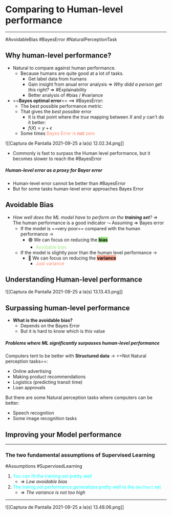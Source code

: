 ---
---

# Comparing to Human-level performance
***
#AvoidableBias #BayesError #NaturalPerceptionTask


## Why human-level performance?

- Natural to compare against human performance.
	- Because humans are quite good at a lot of tasks.
		- Get label data from humans
		- Gain insight from anual error analysis => *Why didd a person get this right?* => #Explainability
		- Better analysis of #bias / #variance
- ==**Bayes optimal error**== ==> #BayesError:
	- The best possible performance metric:
	- That gives the *best possible* error
		- It is that point where the *true* mapping between $X$ and $y$ can't do it better:
		- $f(X) = y + \epsilon$
	- Some times <span style='color: #FF896F'>Bayes Error is **not** zero</span>

![[Captura de Pantalla 2021-09-25 a la(s) 12.02.34.png]]

- Commonly is fast to surpass the Human level performance, but it becomes slower to reach the #BayesError 

##### Human-level error as a proxy for Bayer error
- Human-level error cannot be better than #BayesError 
- But for some tasks human-level error approaches Bayes Error


## Avoidable Bias

- *How well does the ML model have to perform on the __training set__?* => The human performance is a good indicator ⤳ Assuming => Bayes error
	- If the model is ==very  poor== compared with the human performance ->
		- 🟢  We can focus on reducing the <mark style='background-color: #9CE684 !important'>**bias**</mark>
			- <span style='color: #9CE684'>Avoidable bias</span>
	- If the model is slightly poor than the human level performance ->
		- 🔴  We can focus on reducing the <mark style='background-color: #FFA793 !important'>**variance**</mark>
			- <span style='color: #FF896F'>Just variance</span>

## Understanding Human-level performance
![[Captura de Pantalla 2021-09-25 a la(s) 13.13.43.png]]

## Surpassing human-level performance
- **What is the avoidable bias?**
	- Depends on the Bayes Error
	- But it is hard to know which is this value

##### Problems where ML significantly surpasses human-level performance
Computers tent to be better with **Structured data** -> ==Not Natural perception tasks==:
- Online advertising
- Making product recommendations
- Logistics (predicting transit time)
- Loan approvals

But there are some Natural perception tasks where computers can be better:
- Speech recognition
- Some image recognition tasks

## Improving your Model performance
***
### The two fundamental assumptions of  Supervised Learning
#Assumptions #SupervisedLearning
1. <span style='color: cyan'>You can fit the training set pretty well</span>
	- => *Low avoidable bias*
2. <span style='color: cyan'>The trainig set performance generalizes pretty well to the `dev`/`test` set</span>
	- => *The variance is not too high*

***

![[Captura de Pantalla 2021-09-25 a la(s) 13.48.06.png]]